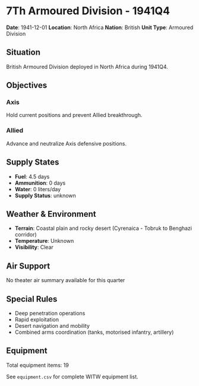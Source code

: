 # 7Th Armoured Division - 1941Q4

**Date**: 1941-12-01
**Location**: North Africa
**Nation**: British
**Unit Type**: Armoured Division

## Situation

British Armoured Division deployed in North Africa during 1941Q4.

## Objectives

### Axis
Hold current positions and prevent Allied breakthrough.

### Allied
Advance and neutralize Axis defensive positions.

## Supply States

- **Fuel**: 4.5 days
- **Ammunition**: 0 days
- **Water**: 0 liters/day
- **Supply Status**: unknown

## Weather & Environment

- **Terrain**: Coastal plain and rocky desert (Cyrenaica - Tobruk to Benghazi corridor)
- **Temperature**: Unknown
- **Visibility**: Clear

## Air Support

No theater air summary available for this quarter

## Special Rules

- Deep penetration operations
- Rapid exploitation
- Desert navigation and mobility
- Combined arms coordination (tanks, motorised infantry, artillery)

## Equipment

Total equipment items: 19

See `equipment.csv` for complete WITW equipment list.
